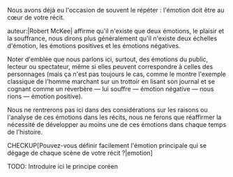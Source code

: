 <!-- Page: #589 Émotion positive ou négative -->

Nous avons déjà eu l'occasion de souvent le répéter : l'émotion doit être au cœur de votre récit.

auteur:|Robert McKee| affirme qu'il n'existe que deux émotions, le plaisir et la souffrance, nous dirons plus généralement qu'il n'existe deux échelles d'émotion, les émotions positives et les émotions négatives.

Noter d'emblée que nous parlons ici, surtout, des émotions du public, lecteur ou spectateur, même si elles peuvent correspondre à celles des personnages (mais ça n'est pas toujours le cas, comme le montre l'exemple classique de l'homme marchant sur un trottoir en lisant son journal et se cognant comme un réverbère — lui souffre — émotion négative — nous rions — émotion positive).

Nous ne rentrerons pas ici dans des considérations sur les raisons ou l'analyse de ces émotions dans les récits, nous ne ferons que réaffirmer la nécessité de développer au moins une de ces émotions dans chaque temps de l'histoire.

CHECKUP[Pouvez-vous définir facilement l'émotion principale qui se dégage de chaque scène de votre récit ?|emotion] 


<adminonly>
  TODO: Introduire ici le principe coréen
</adminonly>